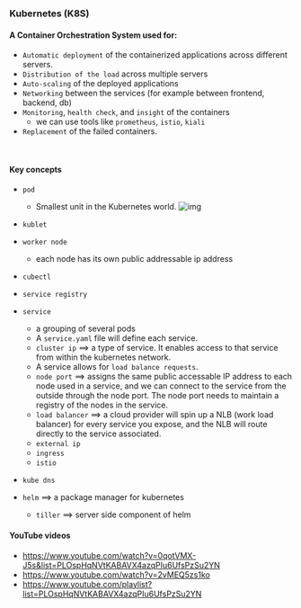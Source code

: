 ### Kubernetes (K8S)
#### A Container Orchestration System used for:
- `Automatic deployment` of the containerized applications across different servers.
- `Distribution of the load` across multiple servers
- `Auto-scaling` of the deployed applications
- `Networking` between the services (for example between frontend, backend, db)
- `Monitoring`, `health check`, and `insight` of the containers
    - we can use tools like `prometheus`, `istio`, `kiali`
- `Replacement` of the failed containers.


<br>


#### Key concepts
- `pod`
    - Smallest unit in the Kubernetes world.
    ![img](../../Learning-Devops/images/kubernetes/pod.PNG)


- `kublet`
- `worker node`
     - each node has its own public addressable ip address
- `cubectl`
- `service registry`
- `service`
    - a grouping of several pods
    - A `service.yaml` file will define each service.
    - `cluster ip` ==> a type of service. It enables access to that service from within the kubernetes network.
    - A service allows for `load balance requests`.
    - `node port` ==> assigns the same public accessable IP address to each node used in a service, and we can connect to the service from the outside through the node port. The node port needs to maintain a registry of the nodes in the service.
    - `load balancer` ==> a cloud provider will spin up a NLB (work load balancer) for every service you expose, and the NLB will route directly to the service associated.
    - `external ip`
    - `ingress`
    - `istio`
- `kube dns`

- `helm` ==> a package manager for kubernetes
    - `tiller` ==> server side component of helm

#### YouTube videos
- https://www.youtube.com/watch?v=0qotVMX-J5s&list=PLOspHqNVtKABAVX4azqPIu6UfsPzSu2YN
- https://www.youtube.com/watch?v=2vMEQ5zs1ko
- https://www.youtube.com/playlist?list=PLOspHqNVtKABAVX4azqPIu6UfsPzSu2YN